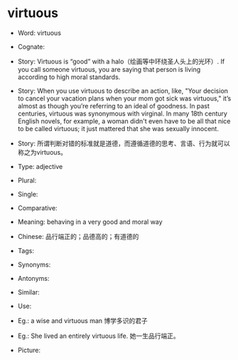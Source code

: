 # virtuous

- Word: virtuous
- Cognate: 
- Story: Virtuous is “good” with a halo（绘画等中环绕圣人头上的光环）. If you call someone virtuous, you are saying that person is living according to high moral standards.
- Story: When you use virtuous to describe an action, like, "Your decision to cancel your vacation plans when your mom got sick was virtuous," it’s almost as though you’re referring to an ideal of goodness. In past centuries, virtuous was synonymous with virginal. In many 18th century English novels, for example, a woman didn't even have to be all that nice to be called virtuous; it just mattered that she was sexually innocent.
- Story: 所谓判断对错的标准就是道德，而遵循道德的思考、言语、行为就可以称之为virtuous。

- Type: adjective
- Plural: 
- Single: 
- Comparative: 
- Meaning: behaving in a very good and moral way
- Chinese: 品行端正的；品德高的；有道德的
- Tags: 
- Synonyms: 
- Antonyms: 
- Similar: 
- Use: 
- Eg.: a wise and virtuous man 博学多识的君子
- Eg.: She lived an entirely virtuous life. 她一生品行端正。
- Picture: 

